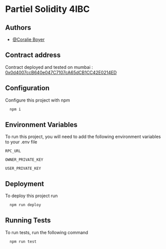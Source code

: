
# Partiel Solidity 4IBC


## Authors

- [@Coralie Boyer](https://github.com/coralieBo/)


## Contract address

Contract deployed and tested on mumbai :
[0x0d4007ccB640e047C7107cA65dCB1CC42E0214ED](https://mumbai.polygonscan.com/address/0x0d4007ccB640e047C7107cA65dCB1CC42E0214ED)


## Configuration

Configure this project with npm

```bash
  npm i
```
    
## Environment Variables

To run this project, you will need to add the following environment variables to your .env file

`RPC_URL`

`OWNER_PRIVATE_KEY`

`USER_PRIVATE_KEY`


## Deployment

To deploy this project run

```bash
  npm run deploy
```


## Running Tests

To run tests, run the following command

```bash
  npm run test
```

